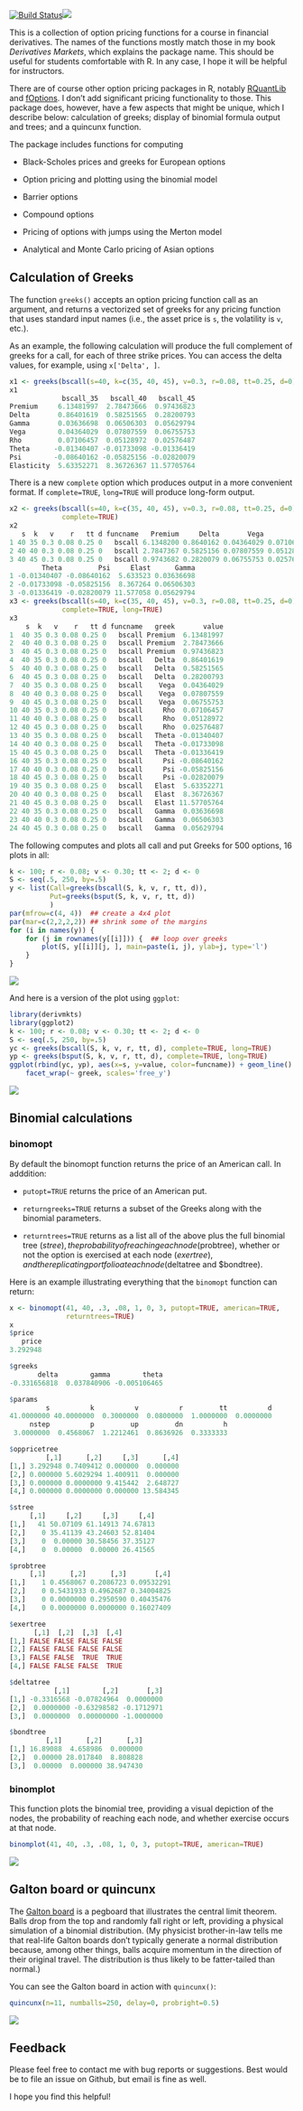 [![Build
Status](https://travis-ci.org/rmcd1024/derivmkts.svg?branch=master)](https://travis-ci.org/rmcd1024/derivmkts)[![](http://www.r-pkg.org/badges/version/derivmkts)](http://www.r-pkg.org/pkg/derivmkts)

This is a collection of option pricing functions for a course in
financial derivatives. The names of the functions mostly match those in
my book *Derivatives Markets*, which explains the package name. This
should be useful for students comfortable with R. In any case, I hope it
will be helpful for instructors.

There are of course other option pricing packages in R, notably
[RQuantLib](https://cran.r-project.org/package=RQuantLib) and
[fOptions](https://cran.r-project.org/package=RQuantLib). I don’t add
significant pricing functionality to those. This package does, however,
have a few aspects that might be unique, which I describe below:
calculation of greeks; display of binomial formula output and trees; and
a quincunx function.

The package includes functions for computing

  - Black-Scholes prices and greeks for European options

  - Option pricing and plotting using the binomial model

  - Barrier options

  - Compound options

  - Pricing of options with jumps using the Merton model

  - Analytical and Monte Carlo pricing of Asian options

## Calculation of Greeks

The function `greeks()` accepts an option pricing function call as an
argument, and returns a vectorized set of greeks for any pricing
function that uses standard input names (i.e., the asset price is `s`,
the volatility is `v`, etc.).

As an example, the following calculation will produce the full
complement of greeks for a call, for each of three strike prices. You
can access the delta values, for example, using `x['Delta', ]`.

``` r
x1 <- greeks(bscall(s=40, k=c(35, 40, 45), v=0.3, r=0.08, tt=0.25, d=0))
x1
             bscall_35   bscall_40   bscall_45
Premium     6.13481997  2.78473666  0.97436823
Delta       0.86401619  0.58251565  0.28200793
Gamma       0.03636698  0.06506303  0.05629794
Vega        0.04364029  0.07807559  0.06755753
Rho         0.07106457  0.05128972  0.02576487
Theta      -0.01340407 -0.01733098 -0.01336419
Psi        -0.08640162 -0.05825156 -0.02820079
Elasticity  5.63352271  8.36726367 11.57705764
```

There is a new `complete` option which produces output in a more
convenient format. If `complete=TRUE`, `long=TRUE` will produce
long-form output.

``` r
x2 <- greeks(bscall(s=40, k=c(35, 40, 45), v=0.3, r=0.08, tt=0.25, d=0),
             complete=TRUE)
x2
   s  k   v    r   tt d funcname   Premium     Delta       Vega        Rho
1 40 35 0.3 0.08 0.25 0   bscall 6.1348200 0.8640162 0.04364029 0.07106457
2 40 40 0.3 0.08 0.25 0   bscall 2.7847367 0.5825156 0.07807559 0.05128972
3 40 45 0.3 0.08 0.25 0   bscall 0.9743682 0.2820079 0.06755753 0.02576487
        Theta         Psi     Elast      Gamma
1 -0.01340407 -0.08640162  5.633523 0.03636698
2 -0.01733098 -0.05825156  8.367264 0.06506303
3 -0.01336419 -0.02820079 11.577058 0.05629794
x3 <- greeks(bscall(s=40, k=c(35, 40, 45), v=0.3, r=0.08, tt=0.25, d=0),
             complete=TRUE, long=TRUE)
x3
    s  k   v    r   tt d funcname   greek       value
1  40 35 0.3 0.08 0.25 0   bscall Premium  6.13481997
2  40 40 0.3 0.08 0.25 0   bscall Premium  2.78473666
3  40 45 0.3 0.08 0.25 0   bscall Premium  0.97436823
4  40 35 0.3 0.08 0.25 0   bscall   Delta  0.86401619
5  40 40 0.3 0.08 0.25 0   bscall   Delta  0.58251565
6  40 45 0.3 0.08 0.25 0   bscall   Delta  0.28200793
7  40 35 0.3 0.08 0.25 0   bscall    Vega  0.04364029
8  40 40 0.3 0.08 0.25 0   bscall    Vega  0.07807559
9  40 45 0.3 0.08 0.25 0   bscall    Vega  0.06755753
10 40 35 0.3 0.08 0.25 0   bscall     Rho  0.07106457
11 40 40 0.3 0.08 0.25 0   bscall     Rho  0.05128972
12 40 45 0.3 0.08 0.25 0   bscall     Rho  0.02576487
13 40 35 0.3 0.08 0.25 0   bscall   Theta -0.01340407
14 40 40 0.3 0.08 0.25 0   bscall   Theta -0.01733098
15 40 45 0.3 0.08 0.25 0   bscall   Theta -0.01336419
16 40 35 0.3 0.08 0.25 0   bscall     Psi -0.08640162
17 40 40 0.3 0.08 0.25 0   bscall     Psi -0.05825156
18 40 45 0.3 0.08 0.25 0   bscall     Psi -0.02820079
19 40 35 0.3 0.08 0.25 0   bscall   Elast  5.63352271
20 40 40 0.3 0.08 0.25 0   bscall   Elast  8.36726367
21 40 45 0.3 0.08 0.25 0   bscall   Elast 11.57705764
22 40 35 0.3 0.08 0.25 0   bscall   Gamma  0.03636698
23 40 40 0.3 0.08 0.25 0   bscall   Gamma  0.06506303
24 40 45 0.3 0.08 0.25 0   bscall   Gamma  0.05629794
```

The following computes and plots all call and put Greeks for 500
options, 16 plots in all:

``` r
k <- 100; r <- 0.08; v <- 0.30; tt <- 2; d <- 0
S <- seq(.5, 250, by=.5)
y <- list(Call=greeks(bscall(S, k, v, r, tt, d)),
          Put=greeks(bsput(S, k, v, r, tt, d))
          )
par(mfrow=c(4, 4))  ## create a 4x4 plot
par(mar=c(2,2,2,2)) ## shrink some of the margins
for (i in names(y)) {
    for (j in rownames(y[[i]])) {  ## loop over greeks
        plot(S, y[[i]][j, ], main=paste(i, j), ylab=j, type='l')
    }
}
```

![](README_files/figure-gfm/unnamed-chunk-4-1.png)<!-- -->

And here is a version of the plot using `ggplot`:

``` r
library(derivmkts)
library(ggplot2)
k <- 100; r <- 0.08; v <- 0.30; tt <- 2; d <- 0
S <- seq(.5, 250, by=.5)
yc <- greeks(bscall(S, k, v, r, tt, d), complete=TRUE, long=TRUE)
yp <- greeks(bsput(S, k, v, r, tt, d), complete=TRUE, long=TRUE)
ggplot(rbind(yc, yp), aes(x=s, y=value, color=funcname)) + geom_line() +
    facet_wrap(~ greek, scales='free_y')
```

![](README_files/figure-gfm/unnamed-chunk-5-1.png)<!-- -->

## Binomial calculations

### binomopt

By default the binomopt function returns the price of an American call.
In adddition:

  - `putopt=TRUE` returns the price of an American put.

  - `returngreeks=TRUE` returns a subset of the Greeks along with the
    binomial parameters.

  - `returntrees=TRUE` returns as a list all of the above plus the full
    binomial tree ($stree), the probability of reaching each node
    ($probtree), whether or not the option is exercised at each node
    ($exertree), and the replicating portfolio at each node ($deltatree
    and $bondtree).

Here is an example illustrating everything that the `binomopt` function
can return:

``` r
x <- binomopt(41, 40, .3, .08, 1, 0, 3, putopt=TRUE, american=TRUE,
              returntrees=TRUE)
x
$price
   price 
3.292948 

$greeks
       delta        gamma        theta 
-0.331656818  0.037840906 -0.005106465 

$params
         s          k          v          r         tt          d 
41.0000000 40.0000000  0.3000000  0.0800000  1.0000000  0.0000000 
     nstep          p         up         dn          h 
 3.0000000  0.4568067  1.2212461  0.8636926  0.3333333 

$oppricetree
         [,1]      [,2]     [,3]      [,4]
[1,] 3.292948 0.7409412 0.000000  0.000000
[2,] 0.000000 5.6029294 1.400911  0.000000
[3,] 0.000000 0.0000000 9.415442  2.648727
[4,] 0.000000 0.0000000 0.000000 13.584345

$stree
     [,1]     [,2]     [,3]     [,4]
[1,]   41 50.07109 61.14913 74.67813
[2,]    0 35.41139 43.24603 52.81404
[3,]    0  0.00000 30.58456 37.35127
[4,]    0  0.00000  0.00000 26.41565

$probtree
     [,1]      [,2]      [,3]       [,4]
[1,]    1 0.4568067 0.2086723 0.09532291
[2,]    0 0.5431933 0.4962687 0.34004825
[3,]    0 0.0000000 0.2950590 0.40435476
[4,]    0 0.0000000 0.0000000 0.16027409

$exertree
      [,1]  [,2]  [,3]  [,4]
[1,] FALSE FALSE FALSE FALSE
[2,] FALSE FALSE FALSE FALSE
[3,] FALSE FALSE  TRUE  TRUE
[4,] FALSE FALSE FALSE  TRUE

$deltatree
           [,1]        [,2]       [,3]
[1,] -0.3316568 -0.07824964  0.0000000
[2,]  0.0000000 -0.63298582 -0.1712971
[3,]  0.0000000  0.00000000 -1.0000000

$bondtree
         [,1]      [,2]      [,3]
[1,] 16.89088  4.658986  0.000000
[2,]  0.00000 28.017840  8.808828
[3,]  0.00000  0.000000 38.947430
```

### binomplot

This function plots the binomial tree, providing a visual depiction of
the nodes, the probability of reaching each node, and whether exercise
occurs at that node.

``` r
binomplot(41, 40, .3, .08, 1, 0, 3, putopt=TRUE, american=TRUE)
```

![](README_files/figure-gfm/unnamed-chunk-7-1.png)<!-- -->

## Galton board or quincunx

The [Galton board](http://mathworld.wolfram.com/GaltonBoard.html) is a
pegboard that illustrates the central limit theorem. Balls drop from the
top and randomly fall right or left, providing a physical simulation of
a binomial distribution. (My physicist brother-in-law tells me that
real-life Galton boards don’t typically generate a normal distribution
because, among other things, balls acquire momentum in the direction of
their original travel. The distribution is thus likely to be
fatter-tailed than normal.)

You can see the Galton board in action with `quincunx()`:

``` r
quincunx(n=11, numballs=250, delay=0, probright=0.5)
```

![](README_files/figure-gfm/unnamed-chunk-8-1.png)<!-- -->

## Feedback

Please feel free to contact me with bug reports or suggestions. Best
would be to file an issue on Github, but email is fine as well.

I hope you find this helpful\!
